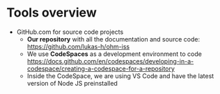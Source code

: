 # Tools overview
- GitHub.com for source code projects
  - **Our repository** with all the documentation and source code: https://github.com/lukas-h/ohm-iss
  - We use **CodeSpaces** as a development environment to code https://docs.github.com/en/codespaces/developing-in-a-codespace/creating-a-codespace-for-a-repository
  - Inside the CodeSpace, we are using VS Code and have the latest version of Node JS preinstalled